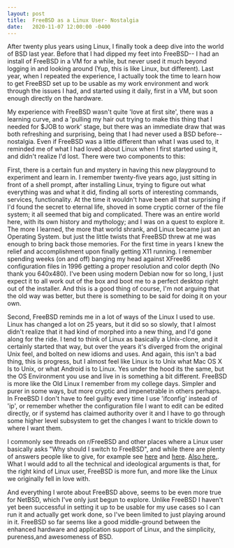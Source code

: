 ```yaml
---
layout: post
title:  FreeBSD as a Linux User- Nostalgia
date:   2020-11-07 12:00:00 -0400
---
```


After twenty plus years using Linux, I finally took a deep dive into the world of BSD last year. Before that I had dipped my feet into FreeBSD-- I had an install of FreeBSD in a VM for a while, but never used it much beyond logging in and looking around (Yup, this is like Linux, but different). Last year, when I repeated the experience, I actually took the time to learn how to get FreeBSD set up to be usable as my work environment and work through the issues I had, and started using it daily, first in a VM, but soon enough directly on the hardware.

My experience with FreeBSD wasn't quite 'love at first site', there was a learning curve, and a 'pulling my hair out trying to make this thing that I needed for $JOB to work' stage, but there was an immediate draw that was both refreshing and surprising, being that I had never used a BSD before-- nostalgia. Even if FreeBSD was a little different than what I was used to, it reminded me of what I had loved about Linux when I first started using it, and didn't realize I'd lost. There were two components to this:

First, there is a certain fun and mystery in having this new playground to experiment and learn in. I remember twenty-five years ago, just sitting in front of a shell prompt, after installing Linux, trying to figure out what everything was and what it did, finding all sorts of interesting commands, services, functionality. At the time it wouldn't have been all that surprising if I'd found the secret to eternal life, shoved in some cryptic corner of the file system; it all seemed that big and complicated. There was an entire world here, with its own history and mythology; and I was on a quest to explore it. The more I learned, the more that world shrank, and Linux became just an Operating System.  but just the little twists that FreeBSD threw at me was enough to bring back those memories. For the first time in years I knew the relief and accomplishment upon finally getting X11 running. I remember spending weeks (on and off) banging my head against XFree86 configuration files in 1996 getting a proper resolution and color depth (No thank you 640x480). I've been using modern Debian now for so long, I just expect it to all work out of the box and boot me to a perfect desktop right out of the installer. And this is a good thing of course, I'm not arguing that the old way was better, but there is something to be said for doing it on your own.

Second, FreeBSD reminds me in a lot of ways of the Linux I used to use. Linux has changed a lot on 25 years, but it did so so slowly, that I almost didn't realize that it had kind of morphed into a new thing, and I'd gone along for the ride. I tend to think of Linux as basically a Unix-clone, and it certainly started that way, but over the years it's diverged from the original Unix feel, and bolted on new idioms and uses. And again, this isn't a bad thing, this is progress, but I almost feel like Linux is to Unix what Mac OS X Is to Unix, or what Android is to Linux. Yes under the hood its the same, but the OS Environment you use and live in is something a bit different. FreeBSD is more like the Old Linux I remember from my college days. Simpler and purer in some ways, but more cryptic and impenetrable in others perhaps. In FreeBSD I don't have to feel guilty every time I use 'ifconfig' instead of 'ip', or remember whether the configuration file I want to edit can be edited directly, or if systemd has claimed authority over it and I have to go through some higher level subsystem to get the changes I want to trickle down to where I want them.

I commonly see threads on r/FreeBSD and other places where a Linux user basically asks "Why should I switch to FreeBSD", and while there are plenty of answers people like to give, for example see [here](https://www.unixsheikh.com/articles/why-you-should-migrate-everything-from-linux-to-bsd.html) and [here](https://www.unixsheikh.com/articles/why-you-should-migrate-everything-from-linux-to-bsd.html). [Also here.](https://www.unixsheikh.com/articles/technical-reasons-to-choose-freebsd-over-linux.html). What I would add to all the technical and ideological arguments is that, for the right kind of Linux user, FreeBSD is more fun, and more like the Linux we originally fell in love with.

And everything I wrote about FreeBSD above, seems to be even more true for NetBSD, which I've only just begun to explore. Unlike FreeBSD I haven't yet been successful in setting it up to be usable for my use cases so I can run it and actually get work done, so I've been limited to just playing around in it. FreeBSD so far seems like a good middle-ground between the enhanced hardware and application support of Linux, and the simplicity, pureness,and awesomeness of BSD. 